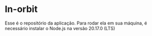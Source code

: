 # In-orbit

Esse é o repositório da aplicação. Para rodar ela em sua máquina, é necessário instalar o Node.js na versão 20.17.0 (LTS)
